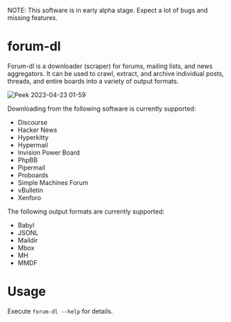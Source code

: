 NOTE: This software is in early alpha stage. Expect a lot of bugs and missing features.

# forum-dl

Forum-dl is a downloader (scraper) for forums, mailing lists, and news aggregators. It can be used to crawl, extract, and archive individual posts, threads, and entire boards into a variety of output formats.

![Peek 2023-04-23 01-59](https://user-images.githubusercontent.com/58011230/233812474-31fc4999-5cb6-4deb-b450-68d66dd56e10.gif)

Downloading from the following software is currently supported:

- Discourse
- Hacker News
- Hyperkitty
- Hypermail
- Invision Power Board
- PhpBB
- Pipermail
- Proboards
- Simple Machines Forum
- vBulletin
- Xenforo

The following output formats are currently supported:

- Babyl
- JSONL
- Maildir
- Mbox
- MH
- MMDF

# Usage

Execute `forum-dl --help` for details.
